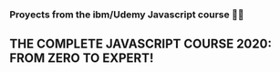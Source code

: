 ### Proyects from the ibm/Udemy Javascript course 👩‍💻
## THE COMPLETE JAVASCRIPT COURSE 2020: FROM ZERO TO EXPERT!

